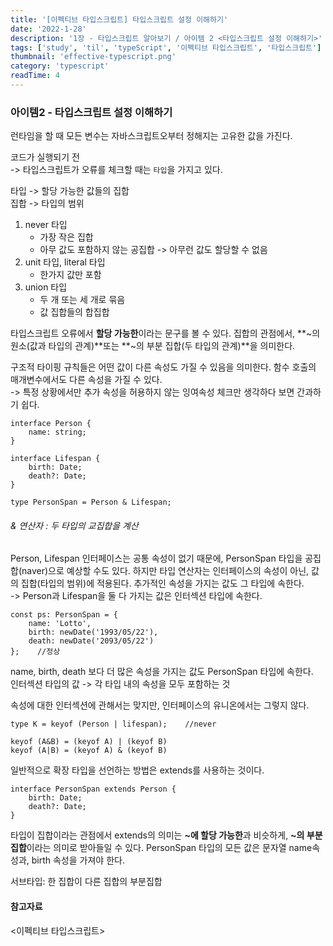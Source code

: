 ```yaml
---
title: '[이펙티브 타입스크립트] 타입스크립트 설정 이해하기'
date: '2022-1-28'
description: '1장 - 타입스크립트 알아보기 / 아이템 2 <타입스크립트 설정 이해하기>'
tags: ['study', 'til', 'typeScript', '이펙티브 타입스크립트', '타입스크립트']
thumbnail: 'effective-typescript.png'
category: 'typescript'
readTime: 4
---
```


### 아이템2 - 타입스크립트 설정 이해하기

런타임을 할 때 모든 변수는 자바스크립트오부터 정해지는 고유한 값을 가진다.

코드가 실행되기 전  
\-> 타입스크립트가 오류를 체크할 때는 `타입`을 가지고 있다.

타입 -> 할당 가능한 값들의 집합  
집합 -> 타입의 범위

1.  never 타입
    - 가장 작은 집합
    - 아무 값도 포함하지 않는 공집합 -> 아무런 값도 할당할 수 없음
2.  unit 타입, literal 타입
    - 한가지 값만 포함
3.  union 타입
    - 두 개 또는 세 개로 묶음
    - 값 집합들의 합집합

타입스크립트 오류에서 **할당 가능한**이라는 문구를 볼 수 있다. 집합의 관점에서, **~의 원소(값과 타입의 관계)**또는 **~의 부분 집합(두 타입의 관계)**을 의미한다.

구조적 타이핑 규칙들은 어떤 값이 다른 속성도 가질 수 있음을 의미한다. 함수 호출의 매개변수에서도 다른 속성을 가질 수 있다.  
\-> 특정 상황에서만 추가 속성을 허용하지 않는 잉여속성 체크만 생각하다 보면 간과하기 쉽다.

```
interface Person {
    name: string;
}

interface Lifespan {
    birth: Date;
    death?: Date;
}

type PersonSpan = Person & Lifespan;
```

###### & 연산자 : 두 타입의 교집합을 계산

Person, Lifespan 인터페이스는 공통 속성이 없기 때문에, PersonSpan 타입을 공집합(naver)으로 예상할 수도 있다. 하지만 타입 연산자는 인터페이스의 속성이 아닌, 값의 집합(타입의 범위)에 적용된다. 추가적인 속성을 가지는 값도 그 타입에 속한다.  
\-> Person과 Lifespan을 둘 다 가지는 값은 인터섹션 타입에 속한다.

```
const ps: PersonSpan = {
    name: 'Lotto',
    birth: newDate('1993/05/22'),
    death: newDate('2093/05/22')
};    //정상
```

name, birth, death 보다 더 많은 속성을 가지는 값도 PersonSpan 타입에 속한다.  
인터섹션 타입의 값 -> 각 타입 내의 속성을 모두 포함하는 것

속성에 대한 인터섹션에 관해서는 맞지만, 인터페이스의 유니온에서는 그렇지 않다.

```
type K = keyof (Person | lifespan);    //never

keyof (A&B) = (keyof A) | (keyof B)
keyof (A|B) = (keyof A) & (keyof B)
```

일반적으로 확장 타입을 선언하는 방법은 extends를 사용하는 것이다.

```
interface PersonSpan extends Person {
    birth: Date;
    death?: Date;
}
```

타입이 집합이라는 관점에서 extends의 의미는 **~에 할당 가능한**과 비슷하게, **~의 부분 집합**이라는 의미로 받아들일 수 있다. PersonSpan 타입의 모든 값은 문자열 name속성과, birth 속성을 가져야 한다.

서브타입: 한 집합이 다른 집합의 부분집합

#### 참고자료

<이펙티브 타입스크립트>
